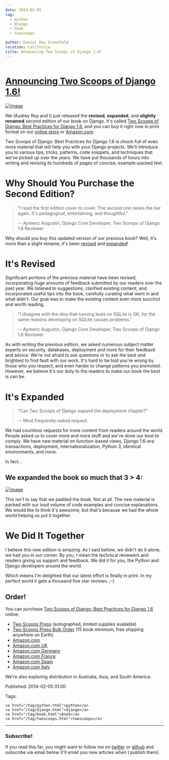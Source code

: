 ```yaml
---
date: 2014-02-05
tag:
  - python
  - django
  - book
  - twoscoops

author: Daniel Roy Greenfeld
location: California
title: Announcing Two Scoops of Django 1.6!
---
```


<div class="twelve wide column">
  <h1 class="ui block header">
    <div class="content">
      <a href="/announcing-two-scoops-of-django-1.6.html"
        >Announcing Two Scoops of Django 1.6!</a
      >
    </div>
  </h1>
  <p>
    <a
      href="http://twoscoopspress.com/products/two-scoops-of-django-1-6"
      target="_blank"
      ><img
        alt="image"
        src="https://twoscoops.smugmug.com/Pydannycom/i-M5FKCtv/0/M/two-scoops-django-co-authors-M.jpg"
    /></a>
  </p>
  <p>
    We (Audrey Roy and I) just released the <strong>revised</strong>,
    <strong>expanded</strong>, and <strong>slightly renamed</strong> second
    edition of our book on Django. It's called
    <a
      href="http://twoscoopspress.com/products/two-scoops-of-django-1-6"
      target="_blank"
      >Two Scoops of Django: Best Practices for Django 1.6</a
    >, and you can buy it right now in print format on our
    <a
      href="http://twoscoopspress.com/products/two-scoops-of-django-1-6"
      target="_blank"
      >online store</a
    >
    or <a href="http://amzn.to/1n98duC" target="_blank">Amazon.com</a>.
  </p>
  <p>
    Two Scoops of Django: Best Practices for Django 1.6 is chock-full of even
    more material that will help you with your Django projects. We'll introduce
    you to various tips, tricks, patterns, code snippets, and techniques that
    we've picked up over the years. We have put thousands of hours into writing
    and revising its hundreds of pages of concise, example-packed text.
  </p>
  <h1 id="why-should-you-purchase-the-second-edition">
    Why Should You Purchase the Second Edition?
  </h1>
  <blockquote>
    <p>
      "I read the first edition cover to cover. The second one raises the bar
      again. It's pedagogical, entertaining, and thoughtful."
    </p>
    <p>
      -- Aymeric Augustin, Django Core Developer, Two Scoops of Django 1.6
      Reviewer
    </p>
  </blockquote>
  <p>
    Why should you buy this updated version of our previous book? Well, it's
    more than a slight rename, it's been
    <a
      href="http://twoscoopspress.com/pages/two-scoops-of-django-1-6-change-list"
      target="_blank"
      >revised</a
    >
    and
    <a
      href="http://twoscoopspress.com/pages/two-scoops-of-django-1-6-change-list"
      target="_blank"
      >expanded</a
    >!
  </p>
  <h1 id="its-revised">It's Revised</h1>
  <p>
    Significant portions of the previous material have been revised,
    incorporating huge amounts of feedback submitted by our readers over the
    past year. We listened to suggestions, clarified existing content, and
    incorporated useful tips into the book, carefully curating what went in and
    what didn't. Our goal was to make the existing content even more succinct
    and worth reading.
  </p>
  <blockquote>
    <p>
      "I disagree with the idea that running tests on SQLite is OK, for the same
      reasons developing on SQLite causes problems."
    </p>
    <p>
      -- Aymeric Augustin, Django Core Developer, Two Scoops of Django 1.6
      Reviewer
    </p>
  </blockquote>
  <p>
    As with writing the previous edition, we asked numerous subject matter
    experts on security, databases, deployment and more for their feedback and
    advice. We're not afraid to ask questions or to ask the best and brightest
    to find fault with our work. It's hard to be told you're wrong by those who
    you respect, and even harder to change patterns you promoted. However, we
    believe it's our duty to the readers to make our book the best is can be.
  </p>
  <h1 id="its-expanded">It's Expanded</h1>
  <blockquote>
    <p>"Can Two Scoops of Django expand the deployment chapter?"</p>
    <p>-- Most frequently-asked request</p>
  </blockquote>
  <p>
    We had countless requests for more content from readers around the world.
    People asked us to cover more and more stuff and we've done our best to
    comply. We have new material on function-based views, Django 1.6-era
    transactions, deployment, internationalization, Python 3, identical
    environments, and more.
  </p>
  <p>In fact...</p>
  <h2 id="we-expanded-the-book-so-much-that-3-4">
    We expanded the book so much that <strong>3 &gt; 4</strong>:
  </h2>
  <p>
    <a
      href="http://twoscoopspress.com/products/two-scoops-of-django-1-6"
      target="_blank"
      ><img
        alt="image"
        src="https://twoscoops.smugmug.com/Pydannycom/i-bDBT2Lt/0/M/3vs4-M.jpg"
    /></a>
  </p>
  <p>
    This isn't to say that we padded the book. Not at all. The new material is
    packed with our loud volume of code examples and concise explanations. We
    would like to think it's awesome, but that's because we had the whole world
    helping us put it together.
  </p>
  <h1 id="we-did-it-together">We Did It Together</h1>
  <p>
    I believe this new edition is amazing. As I said before, we didn't do it
    alone, we had you in our corner. By you, I mean the technical reviewers and
    readers giving us support and feedback. We did it for you, the Python and
    Django developers around the world.
  </p>
  <p>
    Which means I'm delighted that our latest effort is finally in print. In my
    perfect world it gets a thousand five star reviews. ;-)
  </p>
  <h2 id="order">Order!</h2>
  <p>
    You can purchase
    <a
      href="http://twoscoopspress.com/products/two-scoops-of-django-1-6"
      target="_blank"
      >Two Scoops of Django: Best Practices for Django 1.6</a
    >
    online:
  </p>
  <ul>
    <li>
      <a
        href="http://twoscoopspress.org/products/two-scoops-of-django-1-6"
        target="_blank"
        >Two Scoops Press</a
      >
      (autographed, limited supplies available)
    </li>
    <li>
      <a
        href="http://twoscoopspress.org/products/wholesale-two-scoops-of-django-best-practices-for-django-1-6"
        target="_blank"
        >Two Scoops Press Bulk Order</a
      >
      (15 book minimum, free shipping anywhere on Earth)
    </li>
    <li><a href="http://amzn.to/1n98duC" target="_blank">Amazon.com</a></li>
    <li><a href="http://amzn.to/1jejegF" target="_blank">Amazon.com UK</a></li>
    <li>
      <a href="http://amzn.to/1lzGGH5" target="_blank">Amazon.com Germany</a>
    </li>
    <li>
      <a href="http://amzn.to/1nRB2Pa" target="_blank">Amazon.com France</a>
    </li>
    <li>
      <a href="http://amzn.to/1b0TeCV" target="_blank">Amazon.com Spain</a>
    </li>
    <li>
      <a href="http://amzn.to/1bsZCAT" target="_blank">Amazon.com Italy</a>
    </li>
  </ul>
  <p>
    We're also exploring distribution in Australia, Asia, and South America.
  </p>
  <p>Published: 2014-02-05 01:00</p>
  <p>
    Tags:

    <a href="/tag/python.html">python</a>
    <a href="/tag/django.html">django</a>
    <a href="/tag/book.html">book</a>
    <a href="/tag/twoscoops.html">twoscoops</a>
  </p>
  <hr />
  <h3 class="ui header">Subscribe!</h3>
  <p>
    If you read this far, you might want to follow me on
    <a href="https://twitter.com/pydanny">twitter</a> or
    <a href="https://github.com/pydanny">github</a> and subscribe via email
    below (I'll email you new articles when I publish them).
  </p>
   
</div>
